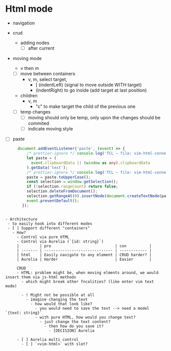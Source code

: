 # Html mode

- navigation
- crud

  - adding nodes
    - [ ] after current

- moving mode
  - v then m
  - [ ] move between containers
    - v, m, select target,
      - <ctrl>[ (indentLeft) (signal to move outside WITH target)
      - (indentRight) to go inside (add target at last position)
  - children
    - v, m
      - "c" to make target the child of the previous one
  - [ ] temp changes
    - [ ] moving should only be temp, only upon <esc> the changes should be commited
    - [ ] indicate moving style

- [ ] paste
  ```ts
    document.addEventListener('paste', (event) => {
        /* prettier-ignore */ console.log('TCL ~ file: vim-html-connection.ts ~ line 29 ~ VimHtmlConnection ~ document.addEventListener ~ event', event);
        let paste = (
          event.clipboardData || (window as any).clipboardData
        ).getData('text');
        /* prettier-ignore */ console.log('TCL ~ file: vim-html-connection.ts ~ line 30 ~ VimHtmlConnection ~ document.addEventListener ~ paste', paste);
        paste = paste.toUpperCase();
        const selection = window.getSelection();
        if (!selection.rangeCount) return false;
        selection.deleteFromDocument();
        selection.getRangeAt(0).insertNode(document.createTextNode(paste));
        event.preventDefault();
      });
 ```

- Architecture
  - to easily hook into different modes
  - [ ] Support different "containers"
    - How?
      - Control via pure HTML
      - Control via Aurelia (`{id: string}`)
      |         | pro                            | con          |
      | ------- | ------------------------------ | ------------ |
      | html    | Easily navigate to any element | CRUD harder? |
      | Aurelia | Harder                         | Easier       |

      CRUD
      - HTML: problem might be, when moving elments around, we would insert them via js-html methods
        - which might break other fncalities? (like enter vim text mode)

        - ! Might not be possible at all
          - imagine changing the text
            - how would that look like?
              - you would need to save the text --> need a model `{text: string}`
              - with pure HTML, how would you change text?
                - just change the text content?
                  - then how do you save it?
                    - [DECISION] Aurelia

      - [ ] Aurelia multi control
        - [ ] `<vim-html>` with slot?
